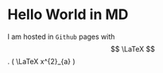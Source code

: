# Hello World in MD
<!-- MathJax 
<script type="text/javascript" src="https://cdnjs.cloudflare.com/ajax/libs/mathjax/2.7.3/MathJax.js?config=TeX-AMS-MML_HTMLorMML"/> -->

I am hosted in `Github` pages with $$ \LaTeX $$. \( \LaTeX x^{2}_{a} \)